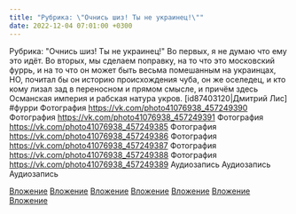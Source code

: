 ```yaml
---
title: "Рубрика: \"Очнись шиз! Ты не украинец!\""
date: 2022-12-04 07:01:00 +0300
---
```


Рубрика: "Очнись шиз! Ты не украинец!"
Во первых, я не думаю что ему это идёт. Во вторых, мы сделаем поправку, на то что это московский фуррь, и на то что он может быть весьма помешанным на украинцах, НО, почитал бы он историю происхождения чуба, он же оселедец, и кто кому лизал зад в переносном и прямом смысле, и причём здесь Османская империя и рабская натура укров.
[id87403120|Дмитрий Лис]
#фурри
Фотография
https://vk.com/photo41076938_457249390
Фотография
https://vk.com/photo41076938_457249391
Фотография
https://vk.com/photo41076938_457249385
Фотография
https://vk.com/photo41076938_457249386
Фотография
https://vk.com/photo41076938_457249387
Фотография
https://vk.com/photo41076938_457249388
Фотография
https://vk.com/photo41076938_457249389
Аудиозапись
Аудиозапись
Аудиозапись

[Вложение](https://vk.com/photo41076938_457249390)
[Вложение](https://vk.com/photo41076938_457249391)
[Вложение](https://vk.com/photo41076938_457249385)
[Вложение](https://vk.com/photo41076938_457249386)
[Вложение](https://vk.com/photo41076938_457249387)
[Вложение](https://vk.com/photo41076938_457249388)
[Вложение](https://vk.com/photo41076938_457249389)
